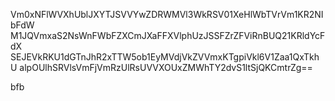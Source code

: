 Vm0xNFlWVXhUblJXYTJSVVYwZDRWMVl3WkRSV01XeHlWbTVrVm1KR2NIbFdW
M1JQVmxaS2NsWnFWbFZXCmJXaFFXVlphUzJSSFZrZFViRnBUQ21KRldYcFdX
SEJEVkRKU1dGTnJhR2xTTW5ob1EyMVdjVkZVVmxKTgpiVkl6V1Zaa1QxTkhU
alpOUlhSRVlsVmFjVmRzUlRsUVVXOUxZMWhTY2dvS1ltSjQKCmtrZg==

bfb